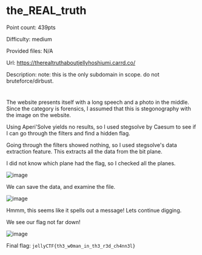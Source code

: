 # the_REAL_truth
Point count: 439pts

Difficulty: medium

Provided files: N/A

Url: https://therealtruthaboutjellyhoshiumi.carrd.co/

Description: note: this is the only subdomain in scope. do not bruteforce/dirbust.

# 

The website presents itself with a long speech and a photo in the middle. Since the category is forensics, I assumed that this is stegonography with the image on the website. 

Using Aperi'Solve yields no results, so I used stegsolve by Caesum to see if I can go through the filters and find a hidden flag.

Going through the filters showed nothing, so I used stegsolve's data extraction feature. This extracts all the data from the bit plane.

I did not know which plane had the flag, so I checked all the planes.

![image](https://github.com/sa1181405/pbchocolate-private-writeups/assets/170969470/57a564a3-b506-4803-80f3-98ae623fc422)

We can save the data, and examine the file.

![image](https://github.com/sa1181405/pbchocolate-private-writeups/assets/170969470/61ae6a0e-3b1a-44d9-8495-a94a0f196db6)

Hmmm, this seems like it spells out a message! Lets continue digging.

We see our flag not far down!

![image](https://github.com/sa1181405/pbchocolate-private-writeups/assets/170969470/94e1bd72-664a-4069-9948-3c0d6217cfee)


Final flag: `jellyCTF{th3_w0man_in_th3_r3d_ch4nn3l}`
